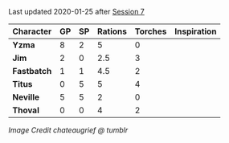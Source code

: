 Last updated 2020-01-25 after
[Session 7](https://frostmaiden.assimilate.dev/session-seven-notes/)

| Character     | GP  | SP  | Rations | Torches | Inspiration |
| ------------- | --- | --- | ------- | ------- | ----------- |
| **Yzma**      | 8   | 2   | 5       | 0       |             |
| **Jim**       | 2   | 0   | 2.5     | 3       |             |
| **Fastbatch** | 1   | 1   | 4.5     | 2       |             |
| **Titus**     | 0   | 5   | 5       | 4       |             |
| **Neville**   | 5   | 5   | 2       | 0       |             |
| **Thoval**    | 0   | 0   | 4       | 2       |             |



_Image Credit chateaugrief @ tumblr_
